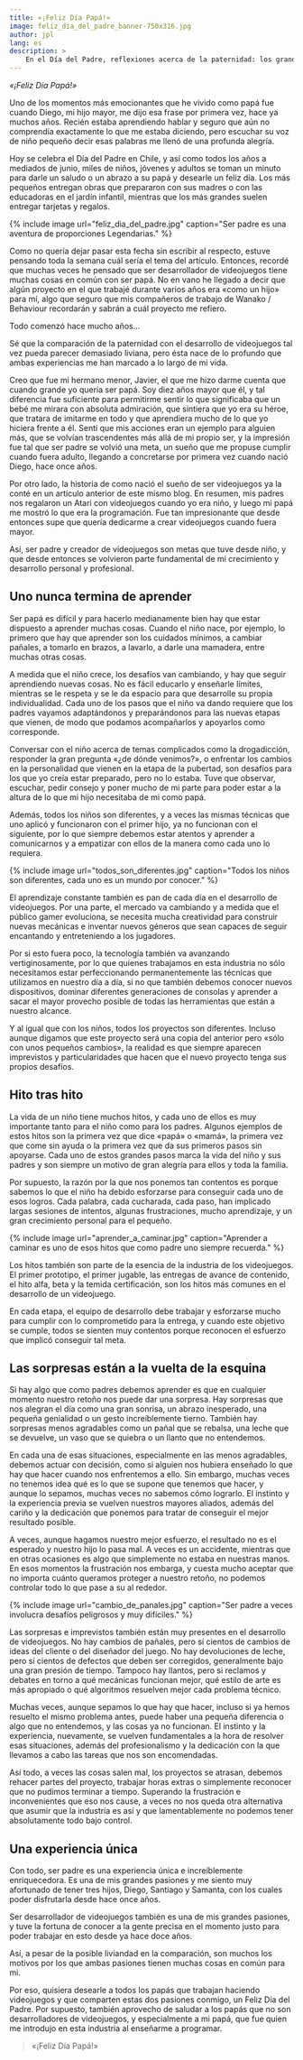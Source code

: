 ```yaml
---
title: «¡Feliz Día Papá!»
image: feliz_dia_del_padre_banner-750x316.jpg
author: jpl
lang: es
description: >
    En el Día del Padre, reflexiones acerca de la paternidad: los grandes hitos, aprendizajes y cómo el crecimiento de los pequeños se vuelve una gran aventura.
---
```


*«¡Feliz Día Papá!»*

Uno de los momentos más emocionantes que he vivido como papá fue cuando Diego, mi hijo mayor, me dijo esa frase por primera vez, hace ya muchos años. Recién estaba aprendiendo hablar y seguro que aún no comprendía exactamente lo que me estaba diciendo, pero escuchar su voz de niño pequeño decir esas palabras me llenó de una profunda alegría.

Hoy se celebra el Día del Padre en Chile, y así como todos los años a mediados de junio, miles de niños, jóvenes y adultos se toman un minuto para darle un saludo o un abrazo a su papá y desearle un feliz día. Los más pequeños entregan obras que prepararon con sus madres o con las educadoras en el jardín infantil, mientras que los más grandes suelen entregar tarjetas y regalos.

{% include image url="feliz_dia_del_padre.jpg" caption="Ser padre es una aventura de proporciones Legendarias." %}

Como no quería dejar pasar esta fecha sin escribir al respecto, estuve pensando toda la semana cuál sería el tema del artículo. Entonces, recordé que muchas veces he pensado que ser desarrollador de videojuegos tiene muchas cosas en común con ser papá. No en vano he llegado a decir que algún proyecto en el que trabajé durante varios años era «como un hijo» para mí, algo que seguro que mis compañeros de trabajo de Wanako / Behaviour recordarán y sabrán a cuál proyecto me refiero.

Todo comenzó hace mucho años…

Sé que la comparación de la paternidad con el desarrollo de videojuegos tal vez pueda parecer demasiado liviana, pero ésta nace de lo profundo que ambas experiencias me han marcado a lo largo de mi vida.

Creo que fue mi hermano menor, Javier, el que me hizo darme cuenta que cuando grande yo quería ser papá. Soy diez años mayor que él, y tal diferencia fue suficiente para permitirme sentir lo que significaba que un bebé me mirara con absoluta admiración, que sintiera que yo era su héroe, que tratara de imitarme en todo y que aprendiera mucho de lo que yo hiciera frente a él. Sentí que mis acciones eran un ejemplo para alguien más, que se volvían trascendentes más allá de mi propio ser, y la impresión fue tal que ser padre se volvió una meta, un sueño que me propuse cumplir cuando fuera adulto, llegando a concretarse por primera vez cuando nació Diego, hace once años.

Por otro lado, la historia de como nació el sueño de ser videojuegos ya la conté en un artículo anterior de este mismo blog. En resumen, mis padres nos regalaron un Atari con videojuegos cuando yo era niño, y luego mi papá me mostró lo que era la programación. Fue tan impresionante que desde entonces supe que quería dedicarme a crear videojuegos cuando fuera mayor.

Así, ser padre y creador de videojuegos son metas que tuve desde niño, y que desde entonces se volvieron parte fundamental de mi crecimiento y desarrollo personal y profesional.

## Uno nunca termina de aprender

Ser papá es difícil y para hacerlo medianamente bien hay que estar dispuesto a aprender muchas cosas. Cuando el niño nace, por ejemplo, lo primero que hay que aprender son los cuidados mínimos, a cambiar pañales, a tomarlo en brazos, a lavarlo, a darle una mamadera, entre muchas otras cosas.

A medida que el niño crece, los desafíos van cambiando, y hay que seguir aprendiendo nuevas cosas. No es fácil educarlo y enseñarle límites, mientras se le respeta y se le da espacio para que desarrolle su propia individualidad. Cada uno de los pasos que el niño va dando requiere que los padres vayamos adaptándonos y preparándonos para las nuevas etapas que vienen, de modo que podamos acompañarlos y apoyarlos como corresponde.

Conversar con el niño acerca de temas complicados como la drogadicción, responder la gran pregunta «¿de dónde venimos?», o enfrentar los cambios en la personalidad que vienen en la etapa de la pubertad, son desafíos para los que yo creía estar preparado, pero no lo estaba. Tuve que observar, escuchar, pedir consejo y poner mucho de mi parte para poder estar a la altura de lo que mi hijo necesitaba de mi como papá.

Además, todos los niños son diferentes, y a veces las mismas técnicas que uno aplicó y funcionaron con el primer hijo, ya no funcionan con el siguiente, por lo que siempre debemos estar atentos y aprender a comunicarnos y a empatizar con ellos de la manera como cada uno lo requiera.

{% include image url="todos_son_diferentes.jpg" caption="Todos los niños son diferentes, cada uno es un mundo por conocer." %}

El aprendizaje constante también es pan de cada día en el desarrollo de videojuegos. Por una parte, el mercado va cambiando y a medida que el público gamer evoluciona, se necesita mucha creatividad para construir nuevas mecánicas e inventar nuevos géneros que sean capaces de seguir encantando y entreteniendo a los jugadores.

Por si esto fuera poco, la tecnología también va avanzando vertiginosamente, por lo que quienes trabajamos en esta industria no sólo necesitamos estar perfeccionando permanentemente las técnicas que utilizamos en nuestro día a día, si no que también debemos conocer nuevos dispositivos, dominar diferentes generaciones de consolas y aprender a sacar el mayor provecho posible de todas las herramientas que están a nuestro alcance.

Y al igual que con los niños, todos los proyectos son diferentes. Incluso aunque digamos que este proyecto será una copia del anterior pero «sólo con unos pequeños cambios», la realidad es que siempre aparecen imprevistos y particularidades que hacen que el nuevo proyecto tenga sus propios desafíos.

## Hito tras hito

La vida de un niño tiene muchos hitos, y cada uno de ellos es muy importante tanto para el niño como para los padres. Algunos ejemplos de estos hitos son la primera vez que dice «papá» o «mamá», la primera vez que come sin ayuda o la primera vez que da sus primeros pasos sin apoyarse. Cada uno de estos grandes pasos marca la vida del niño y sus padres y son siempre un motivo de gran alegría para ellos y toda la familia.

Por supuesto, la razón por la que nos ponemos tan contentos es porque sabemos lo que el niño ha debido esforzarse para conseguir cada uno de esos logros. Cada palabra, cada cucharada, cada paso, han implicado largas sesiones de intentos, algunas frustraciones, mucho aprendizaje, y un gran crecimiento personal para el pequeño.

{% include image url="aprender_a_caminar.jpg" caption="Aprender a caminar es uno de esos hitos que como padre uno siempre recuerda." %}

Los hitos también son parte de la esencia de la industria de los videojuegos. El primer prototipo, el primer jugable, las entregas de avance de contenido, el hito alfa, beta y la temida certificación, son los hitos más comunes en el desarrollo de un videojuego.

En cada etapa, el equipo de desarrollo debe trabajar y esforzarse mucho para cumplir con lo comprometido para la entrega, y cuando este objetivo se cumple, todos se sienten muy contentos porque reconocen el esfuerzo que implicó conseguir tal meta.

## Las sorpresas están a la vuelta de la esquina

Si hay algo que como padres debemos aprender es que en cualquier momento nuestro retoño nos puede dar una sorpresa. Hay sorpresas que nos alegran el día como una gran sonrisa, un abrazo inesperado, una pequeña genialidad o un gesto increíblemente tierno. También hay sorpresas menos agradables como un pañal que se rebalsa, una leche que se devuelve, un vaso que se quiebra o un llanto que no entendemos.

En cada una de esas situaciones, especialmente en las menos agradables, debemos actuar con decisión, como si alguien nos hubiera enseñado lo que hay que hacer cuando nos enfrentemos a ello. Sin embargo, muchas veces no tenemos idea qué es lo que se supone que tenemos que hacer, y aunque lo sepamos, muchas veces no sabemos cómo lograrlo. El instinto y la experiencia previa se vuelven nuestros mayores aliados, además del cariño y la dedicación que ponemos para tratar de conseguir el mejor resultado posible.

A veces, aunque hagamos nuestro mejor esfuerzo, el resultado no es el esperado y nuestro hijo lo pasa mal. A veces es un accidente, mientras que en otras ocasiones es algo que simplemente no estaba en nuestras manos. En esos momentos la frustración nos embarga, y cuesta mucho aceptar que no importa cuánto queramos proteger a nuestro retoño, no podemos controlar todo lo que pase a su al rededor.

{% include image url="cambio_de_panales.jpg" caption="Ser padre a veces involucra desafíos peligrosos y muy difíciles." %}

Las sorpresas e imprevistos también están muy presentes en el desarrollo de videojuegos. No hay cambios de pañales, pero sí cientos de cambios de ideas del cliente o del diseñador del juego. No hay devoluciones de leche, pero sí cientos de defectos que deben ser corregidos, generalmente bajo una gran presión de tiempo. Tampoco hay llantos, pero si reclamos y debates en torno a qué mecánicas funcionan mejor, qué estilo de arte es más apropiado o qué algoritmos resuelven mejor cada problema técnico.

Muchas veces, aunque sepamos lo que hay que hacer, incluso si ya hemos resuelto el mismo problema antes, puede haber una pequeña diferencia o algo que no entendemos, y las cosas ya no funcionan. El instinto y la experiencia, nuevamente, se vuelven fundamentales a la hora de resolver esas situaciones, además del profesionalismo y la dedicación con la que llevamos a cabo las tareas que nos son encomendadas.

Así todo, a veces las cosas salen mal, los proyectos se atrasan, debemos rehacer partes del proyecto, trabajar horas extras o simplemente reconocer que no pudimos terminar a tiempo. Superando la frustración e inconvenientes que eso nos cause, a veces no nos queda otra alternativa que asumir que la industria es así y que lamentablemente no podemos tener absolutamente todo bajo control.

## Una experiencia única

Con todo, ser padre es una experiencia única e increíblemente enriquecedora. Es una de mis grandes pasiones y me siento muy afortunado de tener tres hijos, Diego, Santiago y Samanta, con los cuales poder disfrutarla desde hace once años.

Ser desarrollador de videojuegos también es una de mis grandes pasiones, y tuve la fortuna de conocer a la gente precisa en el momento justo para poder trabajar en esto desde ya hace doce años.

Así, a pesar de la posible liviandad en la comparación, son muchos los motivos por los que ambas pasiones tienen muchas cosas en común para mi.

Por eso, quisiera desearle a todos los papás que trabajan haciendo videojuegos y que comparten estas dos pasiones conmigo, un Feliz Día del Padre. Por supuesto, también aprovecho de saludar a los papás que no son desarrolladores de videojuegos, y especialmente a mi papá, que fue quien me introdujo en esta industria al enseñarme a programar.

> «¡Feliz Día Papá!»
